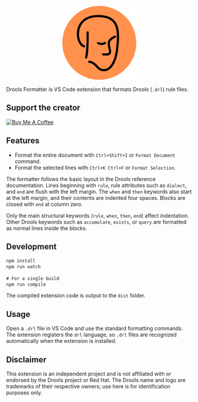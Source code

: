 <p align="center">
  <img src="media/drools-formatter.png" alt="Logo" width="200"/>
</p>

Drools Formatter is VS Code extension that formats Drools (`.drl`) rule files.

## Support the creator

<a href="https://www.buymeacoffee.com/jhhtaylor" target="_blank"><img src="https://cdn.buymeacoffee.com/buttons/v2/default-yellow.png" alt="Buy Me A Coffee" width="217" height="60"></a>

## Features

- Format the entire document with `Ctrl+Shift+I` or `Format Document` command.
- Format the selected lines with `Ctrl+K Ctrl+F` or `Format Selection`.

The formatter follows the basic layout in the Drools reference documentation. Lines
beginning with `rule`, rule attributes such as `dialect`, and `end` are flush
with the left margin. The `when` and `then` keywords also start at the left
margin, and their contents are indented four spaces. Blocks are closed with
`end` at column zero.

Only the main structural keywords (`rule`, `when`, `then`, `end`) affect
indentation. Other Drools keywords such as `accumulate`, `exists`, or `query`
are formatted as normal lines inside the blocks.

## Development

```
npm install
npm run watch

# For a single build
npm run compile
```

The compiled extension code is output to the `dist` folder.

## Usage

Open a `.drl` file in VS Code and use the standard formatting commands.
The extension registers the `drl` language, so `.drl` files are recognized automatically when the extension is installed.

## Disclaimer

This extension is an independent project and is not affiliated with or endorsed by the Drools project or Red Hat. The Drools name and logo are trademarks of their respective owners; use here is for identification purposes only.
